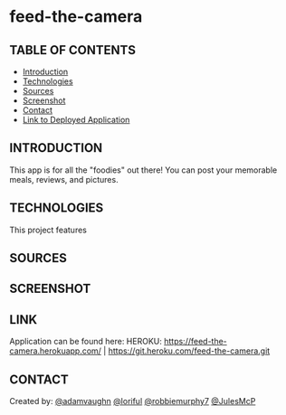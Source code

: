 # feed-the-camera


## TABLE OF CONTENTS
* [Introduction](#INTRODUCTION)
* [Technologies](#TECHNOLOGIES)
* [Sources](#SOURCES)
* [Screenshot](#SCREENSHOT)
* [Contact](#CONTACT)
* [Link to Deployed Application](#LINK)

## INTRODUCTION
This app is for all the "foodies" out there! You can post your memorable meals, reviews, and pictures.

## TECHNOLOGIES
This project features 

## SOURCES


## SCREENSHOT


## LINK 
Application can be found here: 
HEROKU:  https://feed-the-camera.herokuapp.com/ | https://git.heroku.com/feed-the-camera.git

## CONTACT
Created by:
 [@adamvaughn](https://github.com/adamvaughn)
 [@loriful](https://github.com/loriful)
 [@robbiemurphy7](https://github.com/robbiemurphy7) 
 [@JulesMcP](https://github.com/JulesMcP)

